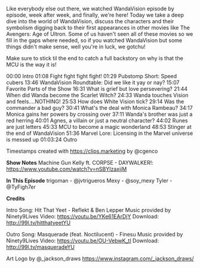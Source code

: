 Like everybody else out there, we watched WandaVision episode by episode, week after week, and finally, we're here! Today we take a deep dive into the world of WandaVision, discuss the characters and their symbolism digging back to their first appearances in other movies like The Avengers: Age of Ultron. Some of us haven't seen all of these movies so we fill in the gaps where needed, so if you watched WandaVision but some things didn't make sense, well you're in luck, we gotchu!

Make sure to stick til the end to catch a full backstory on why is that the MCU is the way it is!

00:00 Intro
01:08 Fight fight fight fight!
01:29 Pubstomp Short: Speed cubers
13:46 WandaVision Roundtable: Did we like it yay or nay?
15:07 Favorite Parts of the Show
16:31 What is grief but love persevering?
21:44 When did Wanda become the Scarlet Witch?
24:33 Wanda touches Vision and feels....NOTHING!
25:53 How does White Vision tick?
29:14 Was the commander a bad guy?
30:41 What's the deal with Monica Rambeau?
34:17 Monica gains her powers by crossing over
37:11 Wanda's brother was just a red herring
40:01 Agnes, a villain or just a neutral character?
44:02 Runes are just letters
45:33 MCU to become a magic wonderland
48:53 Stinger at the end of WandaVision
51:36 Marvel Lore: Licensing in the Marvel universe is messed up
01:03:24 Outro

Timestamps created with https://clips.marketing by @cgenco

**Show Notes**
Machine Gun Kelly ft. CORPSE - DAYWALKER!: https://www.youtube.com/watch?v=nSBYIzaxijM 

**In This Episode**
trigoman - @jvtrigueros
Mexy - @soy_mexy
Tyler - @TyFigh7er

**Credits**

Intro
Song: Hit That Yeet - Reflekt & Ben Lepper
Music provided by Ninety9Lives
Video: https://youtu.be/YKe61EArDjY
Download: http://99l.tv/hitthatyeetYU

Outro
Song: Masquerade (feat. Noctilucent) - Finesu
Music provided by Ninety9Lives
Video: https://youtu.be/OU-VebwK_tI
Download: http://99l.tv/masqueradeYU

Art
Logo by @_jackson_draws https://www.instagram.com/_jackson_draws/

